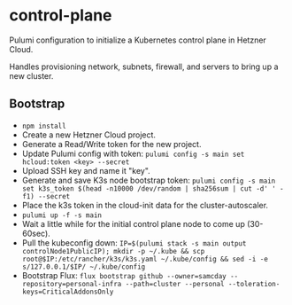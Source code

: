 # control-plane

Pulumi configuration to initialize a Kubernetes control plane in Hetzner Cloud.

Handles provisioning network, subnets, firewall, and servers to bring up a new cluster.

## Bootstrap

 * `npm install`
 * Create a new Hetzner Cloud project.
 * Generate a Read/Write token for the new project.
 * Update Pulumi config with token: `pulumi config -s main set hcloud:token <key> --secret`
 * Upload SSH key and name it "key".
 * Generate and save K3s node bootstrap token: `pulumi config -s main set k3s_token $(head -n10000 /dev/random | sha256sum | cut -d' ' -f1) --secret`
 * Place the k3s token in the cloud-init data for the cluster-autoscaler.
 * `pulumi up -f -s main`
 * Wait a little while for the initial control plane node to come up (30-60sec).
 * Pull the kubeconfig down: `IP=$(pulumi stack -s main output controlNode1PublicIP); mkdir -p ~/.kube && scp root@$IP:/etc/rancher/k3s/k3s.yaml ~/.kube/config && sed -i -e s/127.0.0.1/$IP/ ~/.kube/config`
 * Bootstrap Flux: `flux bootstrap github --owner=samcday --repository=personal-infra --path=cluster --personal --toleration-keys=CriticalAddonsOnly`
